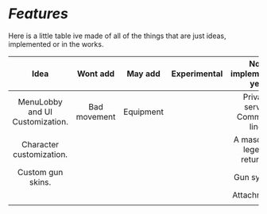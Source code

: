 # *Features*

Here is a little table ive made of all of the things that are just ideas, implemented or in the works.

| Idea                            | Wont add     | May add   | Experimental | Not implemented yet         | WIP            | Implemented    |
| :--:                            | :------:     | :-----:   | :----------: | :------------------------:  | :-:            | :---------:    |
| MenuLobby and UI Customization. | Bad movement | Equipment |              | Private server Command line | UI             | Match System   |
| Character customization.        |              |           |              | A mascot (a legend returns) | Client Camera  | Spawning       |
| Custom gun skins.               |              |           |              | Gun system                  | Springs        | Team Balancing |
|                                 |              |           |              | Attachments                 |                |                |
|                                 |              |           |              |                             |                |                |
